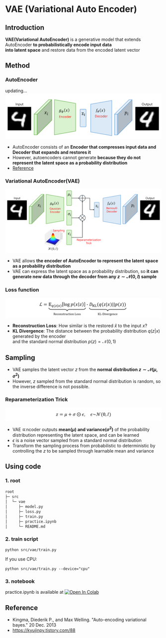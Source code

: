 # VAE (Variational Auto Encoder)
## Introduction
**VAE(Variational AutoEncoder)** is a generative model that extends AutoEncoder **to probabilistically encode input data</br>
into latent space** and restore data from the encoded latent vector

## Method
### AutoEncoder
updating...
![ae](/assets/VAE/ae.png)

- AutoEncoder consists of an **Encoder that compresses input data and Decoder that expands and restores it**
- However, autoencoders cannot generate **because they do not represent the latent space as a probability distribution**
- [Reference](https://medium.com/data-science/difference-between-autoencoder-ae-and-variational-autoencoder-vae-ed7be1c038f2)

### Variational AutoEncoder(VAE)
![vae](/assets/VAE/vae.png)

- VAE allows **the encoder of AutoEncoder to represent the latent space as a probability distribution**
- VAE can express the latent space as a probability distribution, so **it can generate new data
through the decoder from any $z\sim \mathcal{N}(0,I)$ sample**

### Loss function
![loss](/assets/VAE/loss.png)

- **Reconstruction Loss**: How similar is the restored $\hat{x}$ to the input $x$?
- **KL Divergence**: The distance between the probability distribution $q(z|x)$ generated by the encoder</br>
and the standard normal distribution $p(z)=\mathcal{N}(0,1)$

## Sampling
- VAE samples the latent vector $z$ from the **normal distribution $z\sim \mathcal{N}(\mu, \sigma^2)$**
- However, $z$ sampled from the standard normal distribution is random, so the inverse difference is not possible.

### Reparameterization Trick
![reparameterization](/assets/VAE/reparameterization.png)
- VAE ㄸncoder outputs **mean($\mu$) and variance($\sigma^2$)** of the probability distribution representing the latent space, and can be learned
- $\epsilon$ is a noise vector sampled from a standard normal distribution
- Transform the sampling process from probabilistic to deterministic by controlling the $z$ to be sampled through learnable mean and variance

## Using code
### 1. root
```
root
├─ src
│  └─ vae
│     ├─ model.py
│     ├─ loss.py
│     ├─ train.py
│     ├─ practice.ipynb
│     └─ README.md
```

### 2. train script 
```
python src/vae/train.py 
```
If you use CPU:
```
python src/vae/train.py --device="cpu"
```

### 3. notebook
practice.ipynb is available at [![Open In Colab](https://colab.research.google.com/assets/colab-badge.svg)](https://github.com/aiiplab/generative_pytorch/blob/main/src/vae/pratice.ipynb)



## Reference
- Kingma, Diederik P., and Max Welling. "Auto-encoding variational bayes." 20 Dec. 2013
- https://kyujinpy.tistory.com/88
